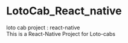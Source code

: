 # LotoCab_React_native
loto cab project : react-native<br>
This is a React-Native Project for Loto-cabs
